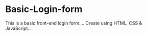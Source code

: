 # Basic-Login-form
This is a basic front-end login form.... Create using HTML, CSS &amp; JavaScript...
